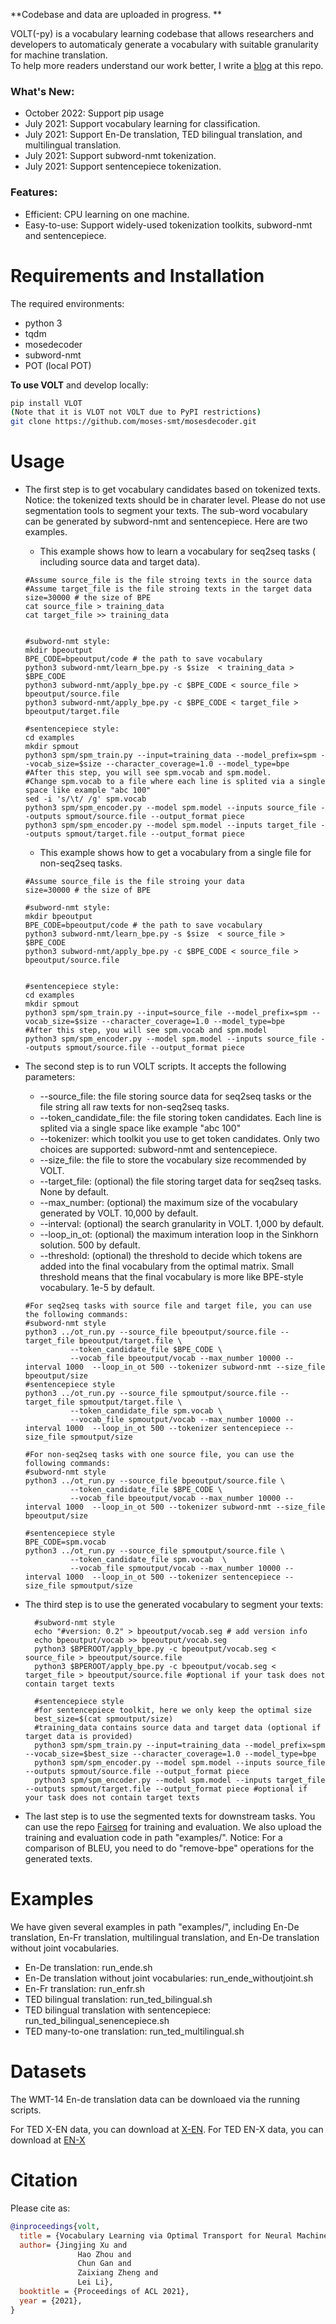**Codebase and data are uploaded in progress. **


VOLT(-py) is a vocabulary learning codebase that allows researchers and developers to automaticaly generate a vocabulary with suitable granularity for machine translation.  
To help more readers understand our work better, I write a [blog](https://jingjing-nlp.github.io/volt-blog/) at this repo. 


### What's New:
* October 2022: Support pip usage 
* July 2021: Support vocabulary learning for classification. 
* July 2021: Support En-De translation, TED bilingual translation, and multilingual translation.  
* July 2021: Support subword-nmt tokenization. 
* July 2021: Support sentencepiece tokenization.


### Features:

* Efficient: CPU learning on one machine.
* Easy-to-use: Support widely-used tokenization toolkits, subword-nmt and sentencepiece.   
  
# Requirements and Installation

The required environments:
* python 3
* tqdm
* mosedecoder
* subword-nmt
* POT (local POT)


**To use VOLT** and develop locally:

``` bash
pip install VLOT
(Note that it is VLOT not VOLT due to PyPI restrictions)
git clone https://github.com/moses-smt/mosesdecoder.git
```

# Usage

* The first step is to get vocabulary candidates based on tokenized texts. Notice: the tokenized texts should be in charater level. Please do not use segmentation tools to segment your texts. The sub-word vocabulary can be generated by subword-nmt and sentencepiece. Here are two examples.
  * This example shows how to learn a vocabulary for seq2seq tasks ( including source data and target data). 
  ```
  #Assume source_file is the file stroing texts in the source data
  #Assume target_file is the file stroing texts in the target data
  size=30000 # the size of BPE
  cat source_file > training_data
  cat target_file >> training_data 

 
  #subword-nmt style:
  mkdir bpeoutput
  BPE_CODE=bpeoutput/code # the path to save vocabulary
  python3 subword-nmt/learn_bpe.py -s $size  < training_data > $BPE_CODE
  python3 subword-nmt/apply_bpe.py -c $BPE_CODE < source_file > bpeoutput/source.file
  python3 subword-nmt/apply_bpe.py -c $BPE_CODE < target_file > bpeoutput/target.file 

  #sentencepiece style:
  cd examples
  mkdir spmout
  python3 spm/spm_train.py --input=training_data --model_prefix=spm --vocab_size=$size --character_coverage=1.0 --model_type=bpe
  #After this step, you will see spm.vocab and spm.model. 
  #Change spm.vocab to a file where each line is splited via a single space like example "abc 100"
  sed -i 's/\t/ /g' spm.vocab
  python3 spm/spm_encoder.py --model spm.model --inputs source_file --outputs spmout/source.file --output_format piece
  python3 spm/spm_encoder.py --model spm.model --inputs target_file --outputs spmout/target.file --output_format piece
  ```
  * This example shows how to get a vocabulary from a single file for non-seq2seq tasks.
   ```
  #Assume source_file is the file stroing your data
  size=30000 # the size of BPE

  #subword-nmt style:
  mkdir bpeoutput
  BPE_CODE=bpeoutput/code # the path to save vocabulary
  python3 subword-nmt/learn_bpe.py -s $size  < source_file > $BPE_CODE
  python3 subword-nmt/apply_bpe.py -c $BPE_CODE < source_file > bpeoutput/source.file
  

  #sentencepiece style:
  cd examples
  mkdir spmout
  python3 spm/spm_train.py --input=source_file --model_prefix=spm --vocab_size=$size --character_coverage=1.0 --model_type=bpe
  #After this step, you will see spm.vocab and spm.model
  python3 spm/spm_encoder.py --model spm.model --inputs source_file --outputs spmout/source.file --output_format piece
  ```
  

* The second step is to run VOLT scripts. It accepts the following parameters:
  * --source_file: the file storing source data for seq2seq tasks or the file string all raw texts for non-seq2seq tasks.
  * --token_candidate_file: the file storing token candidates. Each line is splited via a single space like example "abc 100"
  * --tokenizer: which toolkit you use to get token candidates.  Only two choices are supported: subword-nmt and sentencepiece. 
  * --size_file: the file to store the vocabulary size recommended by VOLT.
  * --target_file: (optional) the file storing target data for seq2seq tasks. None by default.
  * --max_number: (optional) the maximum size of the vocabulary generated by VOLT. 10,000 by default. 
  * --interval: (optional) the search granularity in VOLT. 1,000 by default. 
  * --loop_in_ot: (optional) the maximum interation loop in the Sinkhorn solution. 500 by default.
  * --threshold: (optional) the threshold to decide which tokens are added into the final vocabulary from the optimal matrix. Small threshold means that the final vocabulary is more like BPE-style vocabulary. 1e-5 by default.
  ```
  #For seq2seq tasks with source file and target file, you can use the following commands:
  #subword-nmt style
  python3 ../ot_run.py --source_file bpeoutput/source.file --target_file bpeoutput/target.file \
            --token_candidate_file $BPE_CODE \
            --vocab_file bpeoutput/vocab --max_number 10000 --interval 1000  --loop_in_ot 500 --tokenizer subword-nmt --size_file bpeoutput/size 
  #sentencepiece style
  python3 ../ot_run.py --source_file spmoutput/source.file --target_file spmoutput/target.file \
            --token_candidate_file spm.vocab \
            --vocab_file spmoutput/vocab --max_number 10000 --interval 1000  --loop_in_ot 500 --tokenizer sentencepiece --size_file spmoutput/size 

  #For non-seq2seq tasks with one source file, you can use the following commands:
  #subword-nmt style
  python3 ../ot_run.py --source_file bpeoutput/source.file \
            --token_candidate_file $BPE_CODE \
            --vocab_file bpeoutput/vocab --max_number 10000 --interval 1000  --loop_in_ot 500 --tokenizer subword-nmt --size_file bpeoutput/size 
    
  #sentencepiece style
  BPE_CODE=spm.vocab
  python3 ../ot_run.py --source_file spmoutput/source.file \
            --token_candidate_file spm.vocab  \
            --vocab_file spmoutput/vocab --max_number 10000 --interval 1000  --loop_in_ot 500 --tokenizer sentencepiece --size_file spmoutput/size 

  ```
* The third step is to use the generated vocabulary to segment your texts:
  
  ```
    #subword-nmt style
    echo "#version: 0.2" > bpeoutput/vocab.seg # add version info
    echo bpeoutput/vocab >> bpeoutput/vocab.seg
    python3 $BPEROOT/apply_bpe.py -c bpeoutput/vocab.seg < source_file > bpeoutput/source.file
    python3 $BPEROOT/apply_bpe.py -c bpeoutput/vocab.seg < target_file > bpeoutput/source.file #optional if your task does not contain target texts

    #sentencepiece style
    #for sentencepiece toolkit, here we only keep the optimal size
    best_size=$(cat spmoutput/size)
    #training_data contains source data and target data (optional if target data is provided)
    python3 spm/spm_train.py --input=training_data --model_prefix=spm --vocab_size=$best_size --character_coverage=1.0 --model_type=bpe
    python3 spm/spm_encoder.py --model spm.model --inputs source_file --outputs spmout/source.file --output_format piece
    python3 spm/spm_encoder.py --model spm.model --inputs target_file --outputs spmout/target.file --output_format piece #optional if your task does not contain target texts
  ```

* The last step is to use the segmented texts for downstream tasks. You can use the repo [Fairseq](https://github.com/pytorch/fairseq) for training and evaluation. We also upload the training and evaluation code in path "examples/". Notice: For a comparison of BLEU, you need to do "remove-bpe" operations for the generated texts. 

# Examples

We have given several examples in path "examples/", including En-De translation, En-Fr translation, multilingual translation, and En-De translation without joint vocabularies. 
* En-De translation: run_ende.sh
* En-De translation without joint vocabularies: run_ende_withoutjoint.sh
* En-Fr translation:  run_enfr.sh 
* TED bilingual translation:   run_ted_bilingual.sh
* TED bilingual translation with sentencepiece: run_ted_bilingual_senencepiece.sh
* TED many-to-one translation: run_ted_multilingual.sh

# Datasets

The WMT-14 En-de translation data can be downloaed via the running scripts.

For TED X-EN data, you can download at [X-EN](https://drive.google.com/drive/folders/1FNH7cXFYWWnUdH2LyUFFRYmaWYJJveKy?usp=sharing).
For TED EN-X data, you can download at [EN-X](https://drive.google.com/drive/u/1/folders/1du13KQG6JM9u1JLhnS47Pu4BQtfP2AK3)

# Citation

Please cite as:

``` bibtex
@inproceedings{volt,
  title = {Vocabulary Learning via Optimal Transport for Neural Machine Translation},
  author= {Jingjing Xu and
               Hao Zhou and
               Chun Gan and
               Zaixiang Zheng and
               Lei Li},
  booktitle = {Proceedings of ACL 2021},
  year = {2021},
}
```

